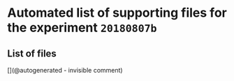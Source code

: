 # Automated list of supporting files for the __experiment `20180807b`__

## List of files

[](@autogenerated - invisible comment)